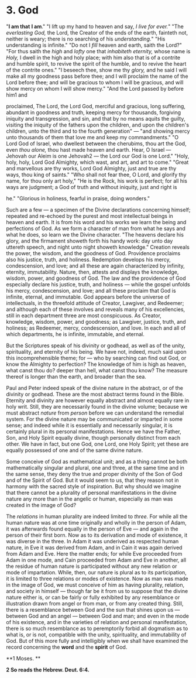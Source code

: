 # 3. God

"**I am that** **I am**." "I lift up my hand to heaven and say, *I live for ever.*" "The *everlasting God,* the Lord, the Creator of the ends of the earth, fainteth not, neither is weary; there is no searching of his *understanding.*"  "His  understanding  is  infinite."  "Do  not  I  *fill* heaven and earth, saith the Lord?" "For thus saith the *high* and *lofty* one that *inhabiteth eternity,* whose name is *Holy,* I dwell in the high and holy place; with him also that is of a contrite and humble spirit, to revive the spirit of the humble, and to revive the heart of the contrite ones." "I beseech thee, show me thy *glory,* and he said I will make all my goodness pass before thee; and I will proclaim the name of the Lord before thee; and will be gracious to whom I will be gracious, and will show mercy on whom I will show  mercy."  "And  the  Lord  passed  by  before  him1  and 

proclaimed, The Lord, the Lord God, merciful and gracious, long suffering,  abundant  in  goodness  and  truth,  keeping  mercy  for thousands, forgiving iniquity and transgression, and sin, and that by no means aquits the guilty, visiting the iniquity of the fathers upon the children, and upon the children's children, unto the third and to the fourth generation" — "and showing mercy unto thousands of them that love me and keep my commandments." "O Lord God of Israel, who dwellest between the cherubims, thou art the God, even  *thou  alone,*  thou  hast  made  heaven  and  earth.  Hear,  O Israel — Jehovah our Aleim is one Jehovah2 — the Lord our God is one Lord." "Holy, holy, holy, Lord God Almighty, which wast, and art, and art to come." "Great and marvellous are thy works, Lord God Almighty, just and true are thy ways, thou king of saints." "Who shall not fear thee, O Lord, and glorify thy name, for thou only art holy," "He is the Rock, his work is perfect; for all his ways are judgment; a God of truth and without iniquity, just and right is 

he." "Glorious in holiness, fearful in praise, doing wonders." 

Such are a few — a specimen of the Divine declarations concerning himself; repeated and re-echoed by the purest and most intellectual beings in heaven and earth. It is from his word and his works we learn the being and perfections of God. As we form a character of man from what he says and what he does, so learn we the Divine character.  "The  heavens  declare  his  glory,  and  the  firmament showeth forth his handy work: day unto day uttereth speech, and night unto night showeth knowledge." Creation reveals the power, the wisdom, and the goodness of God. Providence proclaims also his justice, truth, and holiness. Redemption develops his mercy, condescension, and love; and all these are again characterized by infinity, eternity, immutability. Nature, then, attests and displays the knowledge, wisdom, power, and goodness of God. The law and the  providence  of  God  especially  declare  his  justice,  truth,  and holiness — while the gospel unfolds his mercy, condescension, and love;  and  all  these  proclaim  that  God  is  infinite,  eternal,  and immutable. God appears before the universe of intellectuals, in the threefold  attitude  of  Creator,  Lawgiver,  and  Redeemer;  and although  each  of  these  involves  and  reveals  many  of  his excellencies, still in each department three are most conspicuous. As  Creator,  knowledge,  wisdom,  power,  and  goodness;  as Lawgiver,  justice,  truth,  and  holiness;  as  Redeemer,  mercy, condescension, and love. In each and all of which departments, he is infinite, immutable, and eternal. 

But the Scriptures speak of his divinity or godhead, as well as of the  unity,  spirituality,  and  eternity  of  his  being.  We  have  not, indeed, much said upon this incomprehensible theme; for — who by searching can find out God, or know the Almighty to perfection? The knowledge of him  is  high as heaven, what  canst  thou  do? deeper than hell, what canst thou know? The measure thereof is longer than the earth, and broader than the sea. 

Paul and Peter indeed speak of the divine nature in the abstract, or of the divinity or godhead. These are the most abstract terms found in the Bible. Eternity and divinity are however equally abstract and almost equally rare in holy writ. Still, they are necessarily found in the divine volume; because we must abstract *nature* from *person* before  we  can  understand  the  remedial  system.  For  the  divine nature  may  be  communicated  or  imparted  in  some  sense;  and indeed while it is essentially and necessarily singular, it is certainly plural in its personal manifestations. Hence we have the Father, Son,  and  Holy  Spirit  equally  divine,  though  personally  distinct from each other. We have in fact, but one God, one Lord, one Holy Spirit;  yet  these  are  equally  possessed  of  one  and  of  the  same divine nature. 

Some conceive of God as mathematical unit; and as a thing cannot be both mathematically singular and plural, one and three, at the same time and in the same sense, they deny the true and proper divinity of the Son of God and of the Spirit of God. But it would seem to us, that they reason not in harmony with the sacred style of inspiration.  But  why  should  we  imagine  that  there  cannot  be  a plurality of personal manifestations in the divine nature any more than in the angelic or human, especially as man was created in the image of God? 

The *relations* in human plurality are indeed limited to *three.* For while all the human nature was at one time originally and wholly in  the  person  of  Adam,  it  was  afterwards  found  equally  in  the person of Eve — and again in the person of their first born. Now as to its derivation and mode of existence, it was diverse in the three. In Adam it was underived as respected human nature, in Eve it was derived from Adam, and in Cain it was again derived from Adam and  Eve.  Here  the  matter  ends;  for  while  Eve  proceeded  from Adam in one mode, and Cain proceeded from Adam and Eve in another, all the residue of human nature is participated without any new relation or mode of impartation. While, then, our nature is plural as to its participation, it is limited to three relations or modes of existence. Now as man was made in the image of God, we must conceive  of  him  as  having  plurality,  relation,  and  society  in himself — though far be it from us to suppose that the divine nature either is, or can be fairly or fully exhibited by any resemblance or illustration drawn from angel or from man, or from any created thing. Still, there is a resemblance between God and the sun that shines  upon  us — between  God  and  an  angel — between  God  and man; and even in the mode of his existence, and in the varieties of relation and personal manifestation, there is so much resemblance as to peremptorily forbid all dogmatism as to what is, or is not, compatible with the unity, spirituality, and immutability of God. But  of  this  more  fully  and  intelligibly  when  we  shall  have examined the record concerning the **word** and the **spirit** of God. 

**1 Moses.  **

**2 So reads the Hebrew. Deut. 6:4.** 

